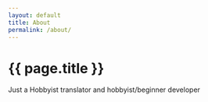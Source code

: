 ```yaml
---
layout: default
title: About
permalink: /about/
---
```

<h1>{{ page.title }}</h1>
Just a Hobbyist translator and hobbyist/beginner developer
